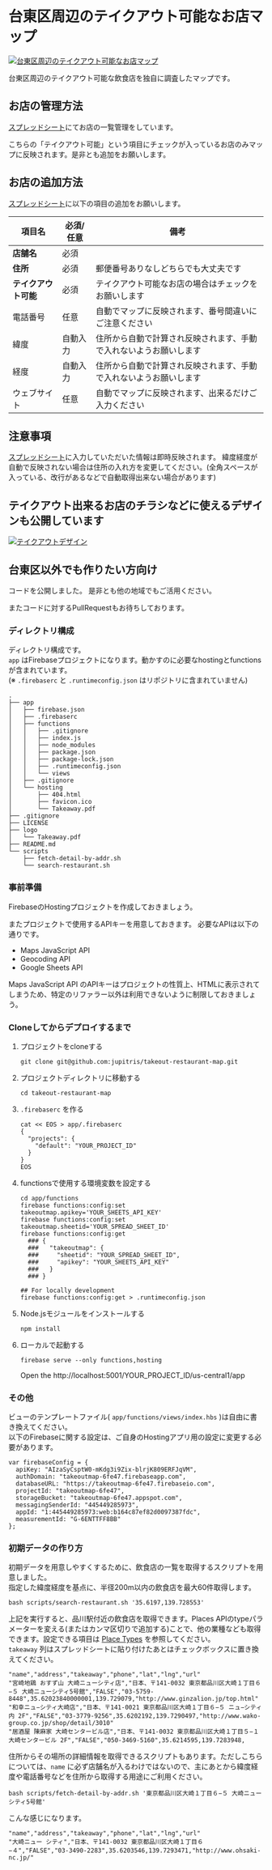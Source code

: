 # 台東区周辺のテイクアウト可能なお店マップ

[![台東区周辺のテイクアウト可能なお店マップ](https://user-images.githubusercontent.com/6129513/79033298-1c8f3d80-7be8-11ea-953d-53bb86c5010a.png)](https://takeoutmap-6fe47.web.app/)

台東区周辺のテイクアウト可能な飲食店を独自に調査したマップです。

## お店の管理方法
[スプレッドシート](https://docs.google.com/spreadsheets/d/17wEI2oBZ94odAKiXm7eeoWpkhA5jdVaZogVxhRYXxaU/edit#gid=0)にてお店の一覧管理をしています。   

こちらの「テイクアウト可能」という項目にチェックが入っているお店のみマップに反映されます。是非とも追加をお願いします。

## お店の追加方法
[スプレッドシート](https://docs.google.com/spreadsheets/d/17wEI2oBZ94odAKiXm7eeoWpkhA5jdVaZogVxhRYXxaU/edit#gid=0)に以下の項目の追加をお願いします。

| 項目名 | 必須/任意 | 備考 |
| ---- | ---- | ---- |
| **店舗名** | 必須 |  |
| **住所** | 必須 | 郵便番号ありなしどちらでも大丈夫です  |
| **テイクアウト可能** | 必須 | テイクアウト可能なお店の場合はチェックをお願いします |
| 電話番号 | 任意 | 自動でマップに反映されます、番号間違いにご注意ください |
| 緯度 | 自動入力 | 住所から自動で計算され反映されます、手動で入れないようお願いします | 
| 経度 | 自動入力 | 住所から自動で計算され反映されます、手動で入れないようお願いします | 
| ウェブサイト | 任意 | 自動でマップに反映されます、出来るだけご入力ください | 



   


## 注意事項
[スプレッドシート](https://docs.google.com/spreadsheets/d/17wEI2oBZ94odAKiXm7eeoWpkhA5jdVaZogVxhRYXxaU/edit#gid=0)に入力していただいた情報は即時反映されます。
緯度経度が自動で反映されない場合は住所の入れ方を変更してください。(全角スペースが入っている、改行があるなどで自動取得出来ない場合があります)


## テイクアウト出来るお店のチラシなどに使えるデザインも公開しています
[![テイクアウトデザイン](https://user-images.githubusercontent.com/6129513/79034692-29fdf500-7bf3-11ea-9a28-07183514f4f6.png)](https://takeoutmap-6fe47.web.app/Takeaway.pdf)


## 台東区以外でも作りたい方向け
コードを公開しました。
是非とも他の地域でもご活用ください。

またコードに対するPullRequestもお待ちしております。

### ディレクトリ構成
ディレクトリ構成です。  
`app` はFirebaseプロジェクトになります。動かすのに必要なhostingとfunctionsが含まれています。  
(※ `.firebaserc` と `.runtimeconfig.json` はリポジトリに含まれていません)  

    .
    ├── app
    │   ├── firebase.json
    │   ├── .firebaserc
    │   ├── functions
    │   │   ├── .gitignore
    │   │   ├── index.js
    │   │   ├── node_modules
    │   │   ├── package.json
    │   │   ├── package-lock.json
    │   │   ├── .runtimeconfig.json
    │   │   └── views
    │   ├── .gitignore
    │   └── hosting
    │       ├── 404.html
    │       ├── favicon.ico
    │       └── Takeaway.pdf
    ├── .gitignore
    ├── LICENSE
    ├── logo
    │   └── Takeaway.pdf
    ├── README.md
    └── scripts
        ├── fetch-detail-by-addr.sh
        └── search-restaurant.sh

### 事前準備

FirebaseのHostingプロジェクトを作成しておきましょう。

またプロジェクトで使用するAPIキーを用意しておきます。
必要なAPIは以下の通りです。

- Maps JavaScript API
- Geocoding API
- Google Sheets API

Maps JavaScript API のAPIキーはプロジェクトの性質上、HTMLに表示されてしまうため、特定のリファラー以外は利用できないように制限しておきましょう。

### Cloneしてからデプロイするまで

1. プロジェクトをcloneする  

    ```
    git clone git@github.com:jupitris/takeout-restaurant-map.git
    ```

1. プロジェクトディレクトリに移動する  

    ```
    cd takeout-restaurant-map
    ```

1. `.firebaserc` を作る  

    ```
    cat << EOS > app/.firebaserc
    {
      "projects": {
        "default": "YOUR_PROJECT_ID"
      }
    }
    EOS
    ```

1. functionsで使用する環境変数を設定する  
    
    ```
    cd app/functions
    firebase functions:config:set takeoutmap.apikey='YOUR_SHEETS_API_KEY'
    firebase functions:config:set takeoutmap.sheetid='YOUR_SPREAD_SHEET_ID'
    firebase functions:config:get
      ### {
      ###   "takeoutmap": {
      ###     "sheetid": "YOUR_SPREAD_SHEET_ID",
      ###     "apikey": "YOUR_SHEETS_API_KEY"
      ###   }
      ### }
    
    ## For locally development
    firebase functions:config:get > .runtimeconfig.json
    ```

1. Node.jsモジュールをインストールする  

    ```
    npm install
    ```

1. ローカルで起動する

    ```
    firebase serve --only functions,hosting
    ```

    Open the http://localhost:5001/YOUR_PROJECT_ID/us-central1/app

### その他

ビューのテンプレートファイル( `app/functions/views/index.hbs` )は自由に書き換えてください。  
以下のFirebaseに関する設定は、ご自身のHostingアプリ用の設定に変更する必要があります。

```
var firebaseConfig = {
  apiKey: "AIzaSyCsptW0-mKdg3i9Zix-blrjK809ERFJqVM",
  authDomain: "takeoutmap-6fe47.firebaseapp.com",
  databaseURL: "https://takeoutmap-6fe47.firebaseio.com",
  projectId: "takeoutmap-6fe47",
  storageBucket: "takeoutmap-6fe47.appspot.com",
  messagingSenderId: "445449285973",
  appId: "1:445449285973:web:b164c87ef82d0097387fdc",
  measurementId: "G-6ENTTFF8BB"
};
```

### 初期データの作り方

初期データを用意しやすくするために、飲食店の一覧を取得するスクリプトを用意しました。  
指定した緯度経度を基点に、半径200m以内の飲食店を最大60件取得します。

```
bash scripts/search-restaurant.sh '35.6197,139.728553'
```

上記を実行すると、品川駅付近の飲食店を取得できます。Places APIのtypeパラメーターを変える(またはカンマ区切りで追加する)ことで、他の業種なども取得できます。設定できる項目は [Place Types](https://developers.google.com/places/web-service/supported_types) を参照してください。  
`takeaway` 列はスプレッドシートに貼り付けたあとはチェックボックスに置き換えてください。

```
"name","address","takeaway","phone","lat","lng","url"
"宮崎地鶏 おすず山 大崎ニューシティ店","日本、〒141-0032 東京都品川区大崎１丁目６−５ 大崎ニューシティ5号館","FALSE","03-5759-8448",35.62023840000001,139.729079,"http://www.ginzalion.jp/top.html"
"和幸ニュ−シティ大崎店","日本、〒141-0021 東京都品川区大崎１丁目６−５ ニュ−シティ内 2F","FALSE","03-3779-9256",35.6202192,139.7290497,"http://www.wako-group.co.jp/shop/detail/3010"
"居酒屋 陳麻家 大崎センタービル店","日本、〒141-0032 東京都品川区大崎１丁目５−１ 大崎センタービル 2F","FALSE","050-3469-5160",35.6214595,139.7283948,
```

住所からその場所の詳細情報を取得できるスクリプトもあります。ただしこちらについては、`name` に必ず店舗名が入るわけではないので、主にあとから緯度経度や電話番号などを住所から取得する用途にご利用ください。

```
bash scripts/fetch-detail-by-addr.sh '東京都品川区大崎１丁目６−５ 大崎ニューシティ5号館'
```

こんな感じになります。

```
"name","address","takeaway","phone","lat","lng","url"
"大崎ニュー シティ","日本、〒141-0032 東京都品川区大崎１丁目６−４","FALSE","03-3490-2283",35.6203546,139.7293471,"http://www.ohsaki-nc.jp/"
```
